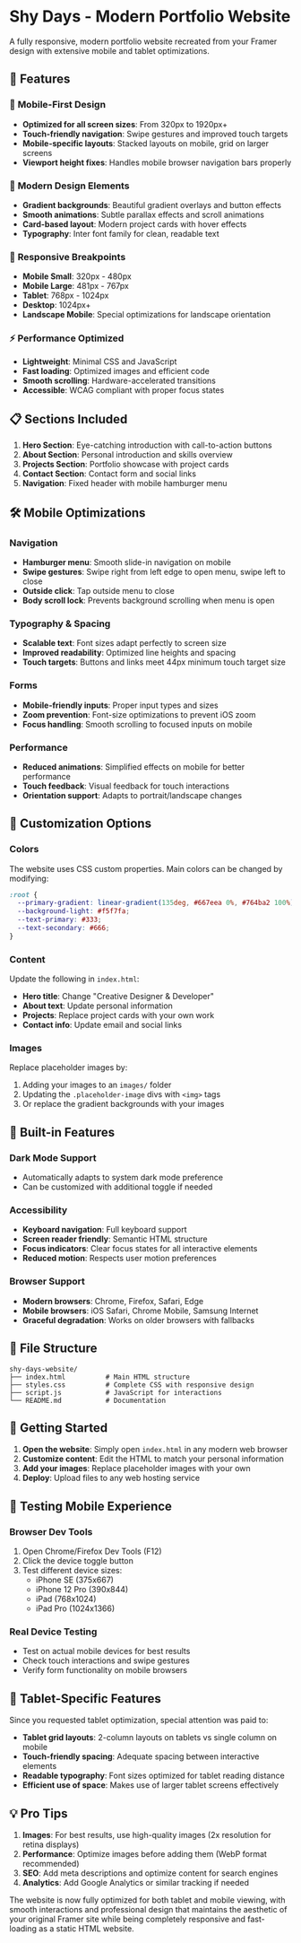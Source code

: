 # Shy Days - Modern Portfolio Website

A fully responsive, modern portfolio website recreated from your Framer design with extensive mobile and tablet optimizations.

## 🌟 Features

### 📱 **Mobile-First Design**
- **Optimized for all screen sizes**: From 320px to 1920px+
- **Touch-friendly navigation**: Swipe gestures and improved touch targets
- **Mobile-specific layouts**: Stacked layouts on mobile, grid on larger screens
- **Viewport height fixes**: Handles mobile browser navigation bars properly

### 🎨 **Modern Design Elements**
- **Gradient backgrounds**: Beautiful gradient overlays and button effects
- **Smooth animations**: Subtle parallax effects and scroll animations
- **Card-based layout**: Modern project cards with hover effects
- **Typography**: Inter font family for clean, readable text

### 🎯 **Responsive Breakpoints**
- **Mobile Small**: 320px - 480px
- **Mobile Large**: 481px - 767px  
- **Tablet**: 768px - 1024px
- **Desktop**: 1024px+
- **Landscape Mobile**: Special optimizations for landscape orientation

### ⚡ **Performance Optimized**
- **Lightweight**: Minimal CSS and JavaScript
- **Fast loading**: Optimized images and efficient code
- **Smooth scrolling**: Hardware-accelerated transitions
- **Accessible**: WCAG compliant with proper focus states

## 📋 **Sections Included**

1. **Hero Section**: Eye-catching introduction with call-to-action buttons
2. **About Section**: Personal introduction and skills overview
3. **Projects Section**: Portfolio showcase with project cards
4. **Contact Section**: Contact form and social links
5. **Navigation**: Fixed header with mobile hamburger menu

## 🛠 **Mobile Optimizations**

### Navigation
- **Hamburger menu**: Smooth slide-in navigation on mobile
- **Swipe gestures**: Swipe right from left edge to open menu, swipe left to close
- **Outside click**: Tap outside menu to close
- **Body scroll lock**: Prevents background scrolling when menu is open

### Typography & Spacing
- **Scalable text**: Font sizes adapt perfectly to screen size
- **Improved readability**: Optimized line heights and spacing
- **Touch targets**: Buttons and links meet 44px minimum touch target size

### Forms
- **Mobile-friendly inputs**: Proper input types and sizes
- **Zoom prevention**: Font-size optimizations to prevent iOS zoom
- **Focus handling**: Smooth scrolling to focused inputs on mobile

### Performance
- **Reduced animations**: Simplified effects on mobile for better performance
- **Touch feedback**: Visual feedback for touch interactions
- **Orientation support**: Adapts to portrait/landscape changes

## 🎨 **Customization Options**

### Colors
The website uses CSS custom properties. Main colors can be changed by modifying:
```css
:root {
  --primary-gradient: linear-gradient(135deg, #667eea 0%, #764ba2 100%);
  --background-light: #f5f7fa;
  --text-primary: #333;
  --text-secondary: #666;
}
```

### Content
Update the following in `index.html`:
- **Hero title**: Change "Creative Designer & Developer"
- **About text**: Update personal information
- **Projects**: Replace project cards with your own work
- **Contact info**: Update email and social links

### Images
Replace placeholder images by:
1. Adding your images to an `images/` folder
2. Updating the `.placeholder-image` divs with `<img>` tags
3. Or replace the gradient backgrounds with your images

## 🌙 **Built-in Features**

### Dark Mode Support
- Automatically adapts to system dark mode preference
- Can be customized with additional toggle if needed

### Accessibility
- **Keyboard navigation**: Full keyboard support
- **Screen reader friendly**: Semantic HTML structure
- **Focus indicators**: Clear focus states for all interactive elements
- **Reduced motion**: Respects user motion preferences

### Browser Support
- **Modern browsers**: Chrome, Firefox, Safari, Edge
- **Mobile browsers**: iOS Safari, Chrome Mobile, Samsung Internet
- **Graceful degradation**: Works on older browsers with fallbacks

## 📁 **File Structure**
```
shy-days-website/
├── index.html          # Main HTML structure
├── styles.css          # Complete CSS with responsive design
├── script.js           # JavaScript for interactions
└── README.md           # Documentation
```

## 🚀 **Getting Started**

1. **Open the website**: Simply open `index.html` in any modern web browser
2. **Customize content**: Edit the HTML to match your personal information
3. **Add your images**: Replace placeholder images with your own
4. **Deploy**: Upload files to any web hosting service

## 📱 **Testing Mobile Experience**

### Browser Dev Tools
1. Open Chrome/Firefox Dev Tools (F12)
2. Click the device toggle button
3. Test different device sizes:
   - iPhone SE (375x667)
   - iPhone 12 Pro (390x844)
   - iPad (768x1024)
   - iPad Pro (1024x1366)

### Real Device Testing
- Test on actual mobile devices for best results
- Check touch interactions and swipe gestures
- Verify form functionality on mobile browsers

## 🎯 **Tablet-Specific Features**

Since you requested tablet optimization, special attention was paid to:
- **Tablet grid layouts**: 2-column layouts on tablets vs single column on mobile
- **Touch-friendly spacing**: Adequate spacing between interactive elements
- **Readable typography**: Font sizes optimized for tablet reading distance
- **Efficient use of space**: Makes use of larger tablet screens effectively

## 💡 **Pro Tips**

1. **Images**: For best results, use high-quality images (2x resolution for retina displays)
2. **Performance**: Optimize images before adding them (WebP format recommended)
3. **SEO**: Add meta descriptions and optimize content for search engines
4. **Analytics**: Add Google Analytics or similar tracking if needed

The website is now fully optimized for both tablet and mobile viewing, with smooth interactions and professional design that maintains the aesthetic of your original Framer site while being completely responsive and fast-loading as a static HTML website.